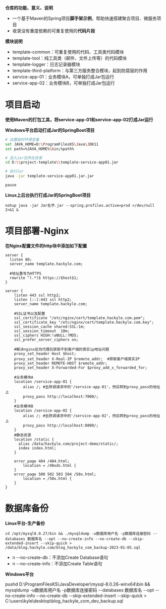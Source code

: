 **仓库的功能、意义、说明**

- 一个基于Maven的Spring项目**脚手架示例**，帮助快速搭建聚合项目、微服务项目
- 收录没有重度依赖的可重复使用的**代码片段**

**模块说明**

- template-common：可重复使用的代码、工具类代码模块
- template-tool：纯工具类（邮件、文件上传等）的代码模块
- template-logger：日志记录器模块
- template-third-platform：与第三方服务整合模块，起到防腐层的作用
- service-app-01：业务模块A，可单独打成Jar包运行
- service-app-02：业务模块B，可单独打成Jar包运行

# 项目启动

**使用Maven的打包工具，将service-app-01和service-app-02打成Jar运行**



**Windows平台启动打成Jar的SpringBoot项目**

```bash
# 设置临时环境变量
set JAVA_HOME=D:\ProgramFilesKS\Java\JDK11
set path=%JAVA_HOME%\bin;%path%

# 进入Jar包所在目录
cd D:\\project-template\\template-service-app01.jar

# 执行Jar
java -jar template-service-app01.jar.jar

pause
```

**Linux上后台执行打成Jar的SpringBoot项目**

```shell
nohup java -jar Jar名字.jar --spring.profiles.active=prod >/dev/null 2>&1 &
```

# 项目部署-Nginx

**在Nginx配置文件的http块中添加如下配置**

```properties
server {
  listen 80;
  server_name template.hackyle.com;
  
  #地址重写为HTTPS
  rewrite ^(.*)$ https://$host$1;
}

server {
    listen 443 ssl http2;
    listen [::]:443 ssl http2;
    server_name template.hackyle.com;
    
    #SSL证书以及配置
    ssl_certificate "/etc/nginx/cert/template.hackyle.com.pem";
    ssl_certificate_key "/etc/nginx/cert/template.hackyle.com.key";
    ssl_session_cache shared:SSL:1m;
    ssl_session_timeout  10m;
    ssl_ciphers HIGH:!aNULL:!MD5;
    ssl_prefer_server_ciphers on;
    
    #解决nginx反向代理后获取不到客户端的真实ip地址问题
    proxy_set_header Host $host;
    proxy_set_header X-Real-IP $remote_addr;  #获取客户端真实IP
    proxy_set_header REMOTE-HOST $remote_addr;
    proxy_set_header X-Forwarded-For $proxy_add_x_forwarded_for;

    #业务模块A
    location /service-app-01 {
        alias /; #去除调请求中的'/service-app-01'，然后转到proxy_pass的地址上
        proxy_pass http://localhost:7000/;
    }
    #业务模块B
    location /service-app-02 {
        alias /; #去除调请求中的'/service-app-02'，然后转到proxy_pass的地址上
        proxy_pass http://localhost:8000/;
    }
    #静态资源
    location /static {
      alias /data/hackyle.com/project-demo/static/;
      index index.html;
    }
    
    error_page 404 /404.html;
        location = /40xds.html {
    }
    error_page 500 502 503 504 /50x.html;
        location = /50x.html {
    }
}
```

# 数据库备份

**Linux平台-生产备份**

```shell
cd /opt/mysql8.0.27/bin && ./mysqldump -u数据库用户名 -p数据库连接密码 --databases 数据库名 --opt --no-create-info --no-create-db --skip-extended-insert --skip-quick > /data/blog.hackyle.com/blog_hackyle_com_backup-2023-01-05.sql
```

- n --no-create-db：不添加Create Database语句
- n --no-create-info：不添加Create Table语句

 

**Windows平台**

pushd D:\ProgramFilesKS\JavaDeveloper\mysql-8.0.26-winx64\bin && mysqldump -u数据库用户名 -p数据库连接密码 --databases 数据库名 --opt --no-create-info --no-create-db --skip-extended-insert --skip-quick > C:\users\kyle\desktop\blog_hackyle_com_dev_backup.sql


